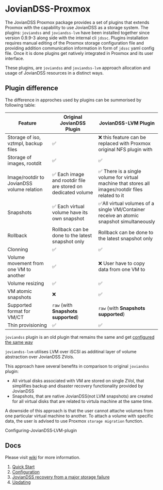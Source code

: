# JovianDSS-Proxmox

The JovianDSS Proxmox package provides a set of plugins that extends Proxmox with the capability to use JovianDSS as a storage system.
The plugins: `joviandss` and `joviandss-lvm` have been installed together since version 0.9.9-3 along side with the internal cli `jdssc`.
Plugins installation requires manual editing of the Proxmox storage configuration file and providing addition communication information in form of `jdssc` yaml config file.
Once it is done plugins get natively integrated in Proxmox and its user interface.

These plugins, are `joviandss` and `joviandss-lvm` approach allocation and usage of JovianDSS resources in a distinct ways.

## Plugin difference
The difference in approches used by plugins can be summorised by following table:

| Feature                                    | Original JovianDSS Plugin         | JovianDSS-LVM Plugin                                                |
|--------------------------------------------|-----------------------------------|---------------------------------------------------------------------|
| Storage of iso, vztmpl, backup files       | :white_check_mark:                | :x: this feature can be replaced with Proxmox original NFS plugin with  |
| Storage of images, rootdit                 | :white_check_mark:                | :white_check_mark:                                                  |
| Image/rootdir to JovianDSS volume relation | :white_check_mark: Each image and rootdir file are stored on dedicated volume | :white_check_mark: There is a single volume for virtual machine that stores all images/rootdir files related to it |
| Snapshots                                  | :white_check_mark: Each virtual volume have its own snapshot | :white_check_mark:All virtual volumes of a single VM/Container receive an atomic snapshot simultaneously |
| Rollback                                   | Rollback can be done to the latest snapshot only | Rollback can be done to the latest snapshot only     |
| Clonning                                   | :white_check_mark:                | :white_check_mark:                                                  |
| Volume movement from one VM to another     | :white_check_mark:                | :x: User have to copy data from one VM to                           |
| Volume resizing                            | :white_check_mark:                | :white_check_mark:                                                  |
| VM atomic snapshots                        | :x:                               | :white_check_mark:                                                  |
| Supported format for VM/CT                 | `raw` (with **Snapshots supported**) | `raw` (with **Snapshots supported**)                             |
| Thin provisioning                          | :white_check_mark:                | :white_check_mark:                                                  |

`joviandss` plugin is an old plugin that remains the same and get [configured the same way](https://github.com/open-e/JovianDSS-Proxmox/docs/plugin-installation-and-configuration.md)

`joviandss-lvm` utilises LVM over iSCSI as additinal layer of volume abstraction over JovianDSS ZVols.

This approach have several benefits in comparison to original `joviandss` plugin:
- All virtual disks associated with VM are stored on single ZVol, that simplifies backup and disaster recovery functionality provided by JovianDSS
- Snapshots, that are native JovianDSS(not LVM snapshots) are created for all virtual disks that are related to virtula machine at the same time.

A downside of this approach is that the user cannot attache volumes from one particular virtual machine to another.
To attach a volume with specific data, the user is advised to use Proxmox `storage migration` function.

Configuring-JovianDSS‐LVM-plugin
## Docs

Please visit [wiki](https://github.com/open-e/JovianDSS-Proxmox/wiki) for more information.
1. [Quick Start](https://github.com/open-e/JovianDSS-Proxmox/wiki/Quick-Start)
2. [Configuration](https://github.com/open-e/JovianDSS-Proxmox/wiki/Configuring-JovianDSS‐LVM-plugin)
3. [JovianDSS recovery from a major storage failure](https://github.com/open-e/JovianDSS-Proxmox/wiki/JovianDSS-recovery-from-a-major-storage-failure)
4. [Updating](https://github.com/open-e/JovianDSS-Proxmox/wiki/Updating)


